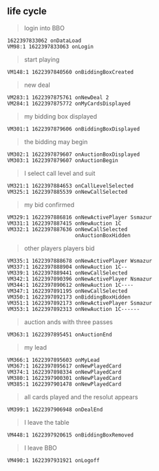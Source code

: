 ##   life cycle
 
>login into BBO

    1622397833062 onDataLoad
    VM98:1 1622397833063 onLogin

>start playing

    VM148:1 1622397840560 onBiddingBoxCreated

>new deal

    VM283:1 1622397875761 onNewDeal 2
    VM284:1 1622397875772 onMyCardsDisplayed

>my bidding box displayed

    VM301:1 1622397879606 onBiddingBoxDisplayed

>the bidding may begin

    VM302:1 1622397879607 onAuctionBoxDisplayed
    VM303:1 1622397879607 onAuctionBegin

>I select call level and suit

    VM321:1 1622397884653 onCallLevelSelected
    VM325:1 1622397885539 onNewCallSelected

>my bid confirmed

    VM329:1 1622397886816 onNewActivePlayer Ssmazur
    VM331:1 1622397887415 onNewAuction 1C
    VM332:1 1622397887636 onNewCallSelected
                          onAuctionBoxHidden
    

>other players players bid

    VM335:1 1622397888678 onNewActivePlayer Wsmazur
    VM337:1 1622397888904 onNewAuction 1C--
    VM339:1 1622397889441 onNewCallSelected
    VM342:1 1622397890396 onNewActivePlayer Nsmazur
    VM344:1 1622397890612 onNewAuction 1C----
    VM347:1 1622397891195 onNewCallSelected
    VM350:1 1622397892173 onBiddingBoxHidden
    VM351:1 1622397892173 onNewActivePlayer Ssmazur
    VM353:1 1622397892313 onNewAuction 1C------

>auction ands with three passes

    VM363:1 1622397895451 onAuctionEnd

>my lead

    VM366:1 1622397895603 onMyLead
    VM367:1 1622397895617 onNewPlayedCard
    VM374:1 1622397898334 onNewPlayedCard
    VM380:1 1622397900301 onNewPlayedCard
    VM385:1 1622397901478 onNewPlayedCard

>all cards played and the resolut appears

    VM399:1 1622397906948 onDealEnd

>I leave the table

    VM448:1 1622397920615 onBiddingBoxRemoved

>I leave BBO

    VM490:1 1622397931921 onLogoff



